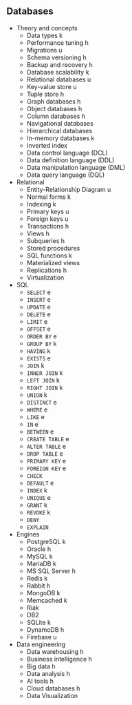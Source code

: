 ## Databases

- Theory and concepts
  - Data types k
  - Performance tuning h
  - Migrations u
  - Schema versioning h
  - Backup and recovery h
  - Database scalability k
  - Relational databases u
  - Key-value store u
  - Tuple store h
  - Graph databases h
  - Object databases h
  - Column databases h
  - Navigational databases
  - Hierarchical databases
  - In-memory databases k
  - Inverted index
  - Data control language (DCL)
  - Data definition language (DDL)
  - Data manipulation language (DML)
  - Data query language (DQL)
- Relational
  - Entity-Relationship Diagram u
  - Normal forms k
  - Indexing k
  - Primary keys u
  - Foreign keys u
  - Transactions h
  - Views h
  - Subqueries h
  - Stored procedures
  - SQL functions k
  - Materialized views
  - Replications h
  - Virtualization
- SQL
  - `SELECT` e
  - `INSERT` e
  - `UPDATE` e
  - `DELETE` e
  - `LIMIT` e
  - `OFFSET` e
  - `ORDER BY` e
  - `GROUP BY` k
  - `HAVING` k
  - `EXISTS` e
  - `JOIN` k
  - `INNER JOIN` k
  - `LEFT JOIN` k
  - `RIGHT JOIN` k
  - `UNION` k
  - `DISTINCT` e
  - `WHERE` e
  - `LIKE` e
  - `IN` e
  - `BETWEEN` e
  - `CREATE TABLE` e
  - `ALTER TABLE` e
  - `DROP TABLE` e
  - `PRIMARY KEY` e
  - `FOREIGN KEY` e
  - `CHECK`
  - `DEFAULT` e
  - `INDEX` k
  - `UNIQUE` e
  - `GRANT` k
  - `REVOKE` k
  - `DENY`
  - `EXPLAIN`
- Engines
  - PostgreSQL k
  - Oracle h
  - MySQL k
  - MariaDB k
  - MS SQL Server h
  - Redis k
  - Rabbit h
  - MongoDB k
  - Memcached k
  - Riak
  - DB2
  - SQLite k
  - DynamoDB h
  - Firebase u
- Data engineering
  - Data warehousing h
  - Business intelligence h
  - Big data h
  - Data analysis h
  - AI tools h
  - Cloud databases h
  - Data Visualization
